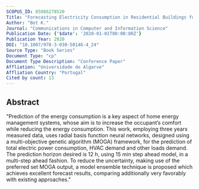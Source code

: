 ```yaml
---
SCOPUS_ID: 85086278520
Title: "Forecasting Electricity Consumption in Residential Buildings for Home Energy Management Systems"
Author: "Bot K."
Journal: "Communications in Computer and Information Science"
Publication Date: {'$date': '2020-01-01T00:00:00Z'}
Publication Year: 2020
DOI: "10.1007/978-3-030-50146-4_24"
Source Type: "Book Series"
Document Type: "cp"
Document Type Description: "Conference Paper"
Affliation: "Universidade do Algarve"
Affliation Country: "Portugal"
Cited by count: 13
---
```


## Abstract
"Prediction of the energy consumption is a key aspect of home energy management systems, whose aim is to increase the occupant’s comfort while reducing the energy consumption. This work, employing three years measured data, uses radial basis function neural networks, designed using a multi-objective genetic algorithm (MOGA) framework, for the prediction of total electric power consumption, HVAC demand and other loads demand. The prediction horizon desired is 12 h, using 15 min step ahead model, in a multi-step ahead fashion. To reduce the uncertainty, making use of the preferred set MOGA output, a model ensemble technique is proposed which achieves excellent forecast results, comparing additionally very favorably with existing approaches."
